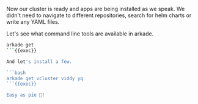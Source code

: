 Now our cluster is ready and apps are being installed as we speak. We didn't
need to navigate to different repositories, search for helm charts or write any
YAML files. 

Let's see what command line tools are available in arkade.

```bash
arkade get
```{{exec}}

And let's install a few.

```bash
arkade get vcluster viddy yq 
```{{exec}}

Easy as pie 🥧!

